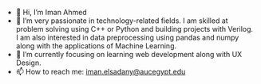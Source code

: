 - 👋 Hi, I’m Iman Ahmed
- 👀 I’m very passionate in technology-related fields. I am skilled at problem solving using C++ or Python and building projects with Verilog. I am also interested in data preprocessing using pandas and numpy along with the applications of Machine Learning.
- 🌱 I’m currently focusing on learning web development along with UX Design.
- 📫 How to reach me: iman.elsadany@aucegypt.edu

